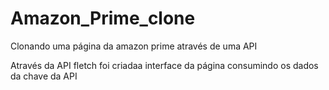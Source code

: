 # Amazon_Prime_clone
Clonando uma página da amazon prime através de uma API

Através da API fletch foi criadaa interface da página consumindo os dados da chave da API
